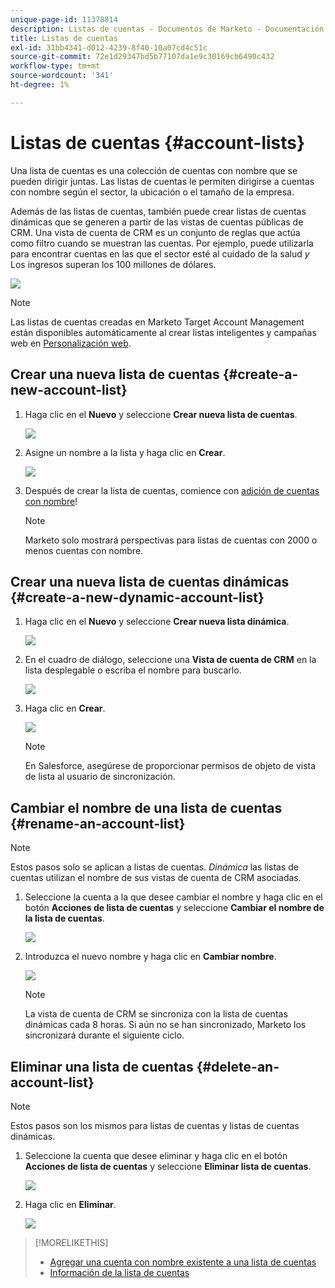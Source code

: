 ```yaml
---
unique-page-id: 11378814
description: Listas de cuentas - Documentos de Marketo - Documentación del producto
title: Listas de cuentas
exl-id: 31bb4341-d012-4239-8f40-10a07cd4c51c
source-git-commit: 72e1d29347bd5b77107da1e9c30169cb6490c432
workflow-type: tm+mt
source-wordcount: '341'
ht-degree: 1%

---
```


# Listas de cuentas {#account-lists}

Una lista de cuentas es una colección de cuentas con nombre que se pueden dirigir juntas. Las listas de cuentas le permiten dirigirse a cuentas con nombre según el sector, la ubicación o el tamaño de la empresa.

Además de las listas de cuentas, también puede crear listas de cuentas dinámicas que se generen a partir de las vistas de cuentas públicas de CRM. Una vista de cuenta de CRM es un conjunto de reglas que actúa como filtro cuando se muestran las cuentas. Por ejemplo, puede utilizarla para encontrar cuentas en las que el sector esté al cuidado de la salud *y* Los ingresos superan los 100 millones de dólares.

![](assets/one.png)

>[!NOTE]
>
>Las listas de cuentas creadas en Marketo Target Account Management están disponibles automáticamente al crear listas inteligentes y campañas web en [Personalización web](/help/marketo/product-docs/web-personalization/using-web-segments/web-segments.md).

## Crear una nueva lista de cuentas {#create-a-new-account-list}

1. Haga clic en el **Nuevo** y seleccione **Crear nueva lista de cuentas**.

   ![](assets/1a.png)

1. Asigne un nombre a la lista y haga clic en **Crear**.

   ![](assets/three-0.png)

1. Después de crear la lista de cuentas, comience con [adición de cuentas con nombre](/help/marketo/product-docs/target-account-management/target/named-accounts/add-an-existing-named-account-to-an-account-list.md)!

   >[!NOTE]
   >
   >Marketo solo mostrará perspectivas para listas de cuentas con 2000 o menos cuentas con nombre.

## Crear una nueva lista de cuentas dinámicas {#create-a-new-dynamic-account-list}

1. Haga clic en el **Nuevo** y seleccione **Crear nueva lista dinámica**.

   ![](assets/1.png)

1. En el cuadro de diálogo, seleccione una **Vista de cuenta de CRM** en la lista desplegable o escriba el nombre para buscarlo.

   ![](assets/image2017-7-18-9-48-23.png)

1. Haga clic en **Crear**.

   ![](assets/step4.jpg)

   >[!NOTE]
   >
   >En Salesforce, asegúrese de proporcionar permisos de objeto de vista de lista al usuario de sincronización.

## Cambiar el nombre de una lista de cuentas {#rename-an-account-list}

>[!NOTE]
>
>Estos pasos solo se aplican a listas de cuentas. _Dinámica_ las listas de cuentas utilizan el nombre de sus vistas de cuenta de CRM asociadas.

1. Seleccione la cuenta a la que desee cambiar el nombre y haga clic en el botón **Acciones de lista de cuentas** y seleccione **Cambiar el nombre de la lista de cuentas**.

   ![](assets/three.png)

1. Introduzca el nuevo nombre y haga clic en **Cambiar nombre**.

   ![](assets/four.png)

   >[!NOTE]
   >
   >La vista de cuenta de CRM se sincroniza con la lista de cuentas dinámicas cada 8 horas. Si aún no se han sincronizado, Marketo los sincronizará durante el siguiente ciclo.

## Eliminar una lista de cuentas {#delete-an-account-list}

>[!NOTE]
>
>Estos pasos son los mismos para listas de cuentas y listas de cuentas dinámicas.

1. Seleccione la cuenta que desee eliminar y haga clic en el botón **Acciones de lista de cuentas** y seleccione **Eliminar lista de cuentas**.

   ![](assets/five.png)

1. Haga clic en **Eliminar**.

   ![](assets/six.png)

>[!MORELIKETHIS]
>
>* [Agregar una cuenta con nombre existente a una lista de cuentas](/help/marketo/product-docs/target-account-management/target/named-accounts/add-an-existing-named-account-to-an-account-list.md)
>* [Información de la lista de cuentas](/help/marketo/product-docs/target-account-management/measure/account-list-insights.md)

